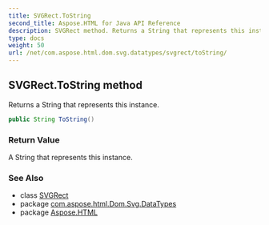 ```yaml
---
title: SVGRect.ToString
second_title: Aspose.HTML for Java API Reference
description: SVGRect method. Returns a String that represents this instance
type: docs
weight: 50
url: /net/com.aspose.html.dom.svg.datatypes/svgrect/toString/
---
```

## SVGRect.ToString method

Returns a String that represents this instance.

```java
public String ToString()
```

### Return Value

A String that represents this instance.

### See Also

* class [SVGRect](../)
* package [com.aspose.html.Dom.Svg.DataTypes](../../svgrect/)
* package [Aspose.HTML](../../../)
